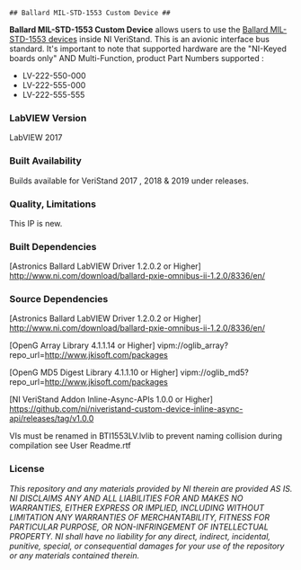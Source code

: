 	## Ballard MIL-STD-1553 Custom Device ##

**Ballard MIL-STD-1553 Custom Device** allows users to use the [Ballard MIL-STD-1553 devices](https://www.ni.com/en-ca/shop/select/pxi-mil-std-1553-interface-module) inside NI VeriStand. This is an avionic interface bus standard. It's important to note that supported hardware are the "NI-Keyed boards only" AND Multi-Function, product Part Numbers supported :
-  LV-222-550-000
-  LV-222-555-000
-  LV-222-555-555


### LabVIEW Version ###

LabVIEW 2017

### Built Availability ###

Builds available for VeriStand 2017 , 2018 & 2019 under releases.

### Quality, Limitations ###

This IP is new. 

### Built Dependencies ###

[Astronics Ballard LabVIEW Driver 1.2.0.2 or Higher] http://www.ni.com/download/ballard-pxie-omnibus-ii-1.2.0/8336/en/

### Source Dependencies ###

[Astronics Ballard LabVIEW Driver 1.2.0.2 or Higher] http://www.ni.com/download/ballard-pxie-omnibus-ii-1.2.0/8336/en/

[OpenG Array Library 4.1.1.14 or Higher] vipm://oglib_array?repo_url=http://www.jkisoft.com/packages

[OpenG MD5 Digest Library 4.1.1.10 or Higher] vipm://oglib_md5?repo_url=http://www.jkisoft.com/packages

[NI VeriStand Addon Inline-Async-APIs 1.0.0 or Higher] https://github.com/ni/niveristand-custom-device-inline-async-api/releases/tag/v1.0.0

VIs must be renamed in BTI1553LV.lvlib to prevent naming collision during compilation see User Readme.rtf

### License ###

*This repository and any materials provided by NI therein are provided AS IS. NI DISCLAIMS ANY AND ALL LIABILITIES FOR AND MAKES NO WARRANTIES, EITHER EXPRESS OR IMPLIED, INCLUDING WITHOUT LIMITATION ANY WARRANTIES OF MERCHANTABILITY, FITNESS FOR  PARTICULAR PURPOSE, OR NON-INFRINGEMENT OF INTELLECTUAL PROPERTY. NI shall have no liability for any direct, indirect, incidental, punitive, special, or consequential damages for your use of the repository or any materials contained therein.*
